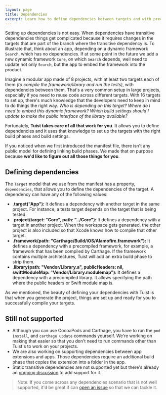 ```yaml
---
layout: page
title: Dependencies
excerpt: Learn how to define dependencies between targets and with precompiled frameworks and libraries.
---
```


Setting up dependencies is not easy. When dependencies have transitive dependencies things get complicated because it requires changes in the targets that are part of the branch where the transitive dependency is. To illustrate that, think about an app, depending on a dynamic framework `Search`, which has no dependencies. If at some point in the future we add a new dynamic framework `Core`, on which `Search` depends, well need to update not only `Search`, but the app to embed the framework into the product.

Imagine a modular app made of 8 projects, with at least two targets each of them *(to compile the framework/library and run the tests)*, with dependencies between them. That's a very common setup in large projects, especially if you need to reuse code across different targets. With 16 targets to set up, there's much knowledge that the developers need to keep in mind to do things the right way. *Who is depending on this target? Where do I need to embed this dynamic framework? Which build settings should I update to make the public interface of the library available?*

Fortunately, **Tuist takes care of all that work for you**. It allows you to define dependencies and it uses that knowledge to set up the targets with the right build phases and build settings. 

If you noticed when we first introduced the manifest file, there isn't any public model for defining linking build phases. We made that on purpose because **we'd like to figure out all those things for you**.

## Defining dependencies
The `Target` model that we use from the manifest has a property, `dependencies`, that allows you to define the dependencies of the target. A dependency can have any of the following values:

- **.target("App"):** It defines a dependency with another target in the same project. For instance, a tests target depends on the target that is being tested.
- **.project(target: "Core", path: "../Core"):** It defines a dependency with a target in another project. When the workspace gets generated, the other project is also included so that Xcode knows how to compile that other target.
- **.framework(path: "Carthage/Build/iOS/Alamofire.framework"):** It defines a dependency with a precompiled framework, for example, a framework that has been compiled by Carthage. If the framework contains multiple architectures, Tuist will add an extra build phase to strip them.
- **.library(path: "Vendor/Library.a", publicHeaders: nil, swiftModuleMap: "Vendor/Library.modulemap"):** It defines a dependency with a precompiled library. It allows specifying the path where the public headers or Swift module map is.

As we mentioned, the beauty of defining your dependencies with Tuist is that when you generate the project, things are set up and ready for you to successfully compile your targets.


## Still not supported
- Although you can use CocoaPods and Carthage, you have to run the `pod install`, and `carthage update` commands yourself. We're working on making that easier so that you don't need to run commands other than Tuist's to work on your projects.
- We are also working on supporting dependencies between app extensions and apps. Those dependencies require an additional build phase that copies the extension into a folder in the app.
- Static transitive dependencies are not supported yet but there's already an [ongoing discussion](https://github.com/tuist/tuist/issues/60) to add support for it.


> Note: If you come across any dependencies scenario that is not well supported, it'd be great if can [open an issue](https://github.com/tuist/tuist/issues/new/choose) so that we can tackle it.